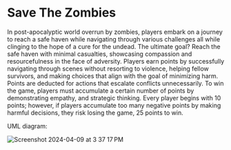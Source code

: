 
# Save The Zombies 
In post-apocalyptic world overrun by zombies, players embark on a journey to reach a safe haven while navigating through various challenges all while clinging to the hope of a cure for the undead. The ultimate goal? Reach the safe haven with minimal casualties, showcasing compassion and resourcefulness in the face of adversity. Players earn points by successfully navigating through scenes without resorting to violence, helping fellow survivors, and making choices that align with the goal of minimizing harm. Points are deducted for actions that escalate conflicts unnecessarily. To win the game, players must accumulate a certain number of points by demonstrating empathy, and strategic thinking. Every player begins with 10 points; however, if players accumulate too many negative points by making harmful decisions, they risk losing the game, 25 points to win.

UML diagram: 


![Screenshot 2024-04-09 at 3 37 17 PM](https://github.com/AyolaM/SkillStorm-Zombies/assets/83186109/25c153b0-28ca-4bb3-b316-db4b3bd5bc38)